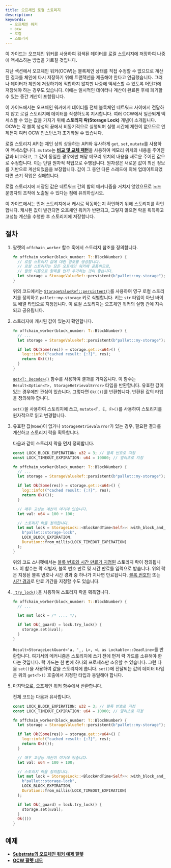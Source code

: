 ```yaml
---
title: 오프체인 로컬 스토리지
description:
keywords:
  - 오프체인 워커
  - ocw
  - 로컬
  - 스토리지
---
```


이 가이드는 오프체인 워커를 사용하여 검색된 데이터를 로컬 스토리지에 저장하여 나중에 액세스하는 방법을 가르칠 것입니다.

지난 섹션에서 오프체인 워커(OCW)는 블록체인 상태를 직접 수정할 수 없으므로 계산된 결과를 체인에 다시 저장하기 위해 트랜잭션을 제출해야 한다고 언급했습니다.
그러나 데이터가 체인에 저장하기에 적합하지 않지만 나중에 액세스할 수 있도록 어딘가에 저장해야 하는 경우도 있습니다.
이에는 일시적인 데이터나 계산이 완료된 후에 폐기할 수 있는 중간 계산이 포함됩니다.

이 가이드에서는 오프체인 워커에게 데이터를 전체 블록체인 네트워크 사이에서 전달하지 않고 로컬 스토리지에 데이터를 작성하도록 지시합니다.
여러 OCW에서 일관되게 액세스할 수 있는 값을 가지기 위해 **스토리지 락(Storage Lock)** 개념이 소개됩니다.
OCW는 각 블록 생성의 끝에서 비동기적으로 실행되며 실행 시간에 제한이 없으므로 언제든지 여러 OCW 인스턴스가 초기화될 수 있습니다.

로컬 스토리지 API는 체인 상의 상응하는 API와 유사하게 `get`, `set`, `mutate`를 사용하여 액세스합니다.
`mutate`는 [**비교 및 교체 패턴**](https://en.wikipedia.org/wiki/Compare-and-swap)을 사용하여 메모리 위치의 내용을 주어진 값과 비교하고, 그 값이 동일한 경우에만 해당 메모리 위치의 내용을 새로운 주어진 값으로 수정합니다.
이는 단일 원자적 작업으로 수행됩니다.
원자성은 새로운 값이 최신 정보를 기반으로 계산되었음을 보장합니다. 값이 그 동안 다른 스레드에 의해 업데이트되었다면 쓰기 작업은 실패합니다.

로컬 스토리지에 저장된 값은 네트워크 간의 합의 메커니즘을 거치지 않았으므로 노드 운영자의 조작에 노출될 수 있다는 점에 유의하십시오.

이 가이드에서는 먼저 스토리지에서 캐시로 작동하는지 확인하기 위해 스토리지를 확인합니다.
캐시된 값이 발견되면 오프체인 워커가 반환되고, 그렇지 않으면 락을 획득하고 고성능 계산을 수행한 후 스토리지에 저장합니다.

## 절차

1. 팔렛의 `offchain_worker` 함수 훅에서 스토리지 참조를 정의합니다.

   ```rust
   fn offchain_worker(block_number: T::BlockNumber) {
     // 로컬 스토리지 값에 대한 참조를 생성합니다.
     // 로컬 스토리지는 모든 오프체인 워커에 공통이므로,
     // 팔렛 이름으로 항목을 먼저 추가하는 것이 좋습니다.
     let storage = StorageValueRef::persistent(b"pallet::my-storage");
   }
   ```

   위의 코드에서는 [`StorageValueRef::persistent()`](https://paritytech.github.io/substrate/master/sp_runtime/offchain/storage/struct.StorageValueRef.html#method.persistent)를 사용하여 영구 로컬 스토리지를 정의하고 `pallet::my-storage` 키로 식별합니다.
   키는 `str` 타입이 아닌 바이트 배열 타입으로 지정됩니다.
   이 로컬 스토리지는 오프체인 워커의 실행 간에 지속되고 공유됩니다.

1. 스토리지에 캐시된 값이 있는지 확인합니다.

   ```rust
   fn offchain_worker(block_number: T::BlockNumber) {
     // ...
     let storage = StorageValueRef::persistent(b"pallet::my-storage");

     if let Ok(Some(res)) = storage.get::<u64>() {
       log::info!("cached result: {:?}", res);
       return Ok(());
     }
   }
   ```

   [`get<T: Decode>()`](https://paritytech.github.io/substrate/master/sp_runtime/offchain/storage/struct.StorageValueRef.html#method.get) 함수를 사용하여 결과를 가져옵니다. 이 함수는 `Result<Option<T>, StorageRetrievalError>` 타입을 반환합니다.
   유효한 값이 있는 경우에만 관심이 있습니다. 그렇다면 `Ok(())`를 반환합니다.
   반환된 값의 타입을 정의해야 합니다.

   `set()`을 사용하여 스토리지에 쓰고, `mutate<T, E, F>()`를 사용하여 스토리지를 원자적으로 읽고 변경합니다.

1. 유효한 값(`None`)이 없거나 `StorageRetrievalError`가 있는 경우, 필요한 결과를 계산하고 스토리지 락을 획득합니다.

   다음과 같이 스토리지 락을 먼저 정의합니다.

   ```rust
   const LOCK_BLOCK_EXPIRATION: u32 = 3; // 블록 번호로 지정
   const LOCK_TIMEOUT_EXPIRATION: u64 = 10000; // 밀리초로 지정

   fn offchain_worker(block_number: T::BlockNumber) {
     // ...
     let storage = StorageValueRef::persistent(b"pallet::my-storage");

     if let Ok(Some(res)) = storage.get::<u64>() {
       log::info!("cached result: {:?}", res);
       return Ok(());
     }

     // 매우 고성능 계산이 여기에 있습니다.
     let val: u64 = 100 + 100;

     // 스토리지 락을 정의합니다.
     let mut lock = StorageLock::<BlockAndTime<Self>>::with_block_and_time_deadline(
       b"pallet::storage-lock",
       LOCK_BLOCK_EXPIRATION,
       Duration::from_millis(LOCK_TIMEOUT_EXPIRATION)
     );
   }
   ```

   위의 코드 스니펫에서는 [블록 번호와 시간 만료가 지정된](https://paritytech.github.io/substrate/master/sp_runtime/offchain/storage_lock/struct.StorageLock.html#method.with_block_and_time_deadline) 스토리지 락이 정의됩니다.
   이 함수는 락 식별자, 블록 번호 만료 및 시간 만료를 입력으로 받습니다.
   위의 락은 지정된 블록 번호나 시간 경과 중 하나가 지나면 만료됩니다.
   [블록 번호만](https://paritytech.github.io/substrate/master/sp_runtime/offchain/storage_lock/struct.StorageLock.html#method.with_block_deadline) 또는 [시간 경과](https://paritytech.github.io/substrate/master/sp_runtime/offchain/storage_lock/struct.StorageLock.html#method.with_deadline)로 만료 기간을 지정할 수도 있습니다.

1. [`.try_lock()`](https://paritytech.github.io/substrate/master/sp_runtime/offchain/storage_lock/struct.StorageLock.html#method.try_lock)을 사용하여 스토리지 락을 획득합니다.

   ```rust
   fn offchain_worker(block_number: T::BlockNumber) {
     // ...

     let mut lock = /* .... */;

     if let Ok(_guard) = lock.try_lock() {
       storage.set(&val);
     }
   }
   ```

   `Result<StorageLockGuard<'a, '_, L>, <L as Lockable>::Deadline>`를 반환합니다.
   여기서의 메커니즘은 스토리지에 쓰기 전에 먼저 락 가드를 소유해야 한다는 것입니다. 락 가드는 한 번에 하나의 프로세스만 소유할 수 있습니다.
   그런 다음 `set()`을 사용하여 값을 스토리지에 씁니다.
   `set()`에 전달되는 값의 데이터 타입은 위의 `get<T>()` 호출에서 지정한 타입과 동일해야 합니다.

1. 마지막으로, 오프체인 워커 함수에서 반환합니다.

   전체 코드는 다음과 유사합니다.

   ```rust
   const LOCK_BLOCK_EXPIRATION: u32 = 3; // 블록 번호로 지정
   const LOCK_TIMEOUT_EXPIRATION: u64 = 10000; // 밀리초로 지정

   fn offchain_worker(block_number: T::BlockNumber) {
     let storage = StorageValueRef::persistent(b"pallet::my-storage");

     if let Ok(Some(res)) = storage.get::<u64>() {
       log::info!("cached result: {:?}", res);
       return Ok(());
     }

     // 매우 고성능 계산이 여기에 있습니다.
     let val: u64 = 100 + 100;

     // 스토리지 락을 정의합니다.
     let mut lock = StorageLock::<BlockAndTime<Self>>::with_block_and_time_deadline(
       b"pallet::storage-lock",
       LOCK_BLOCK_EXPIRATION,
       Duration::from_millis(LOCK_TIMEOUT_EXPIRATION)
     );

     if let Ok(_guard) = lock.try_lock() {
       storage.set(&val);
     }
     Ok(())
   }
   ```

## 예제

- [**Substrate의 오프체인 워커 예제 팔렛**](https://github.com/paritytech/polkadot-sdk/blob/master/substrate/frame/examples/offchain-worker/src/lib.rs#L372-L441)
- [**OCW 팔렛** 데모](https://github.com/jimmychu0807/substrate-offchain-worker-demo/blob/master/pallets/ocw/src/lib.rs#L299-L342)
